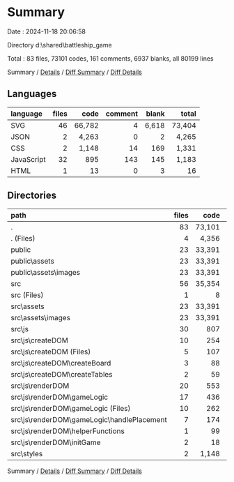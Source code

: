 # Summary

Date : 2024-11-18 20:06:58

Directory d:\\shared\\battleship_game

Total : 83 files,  73101 codes, 161 comments, 6937 blanks, all 80199 lines

Summary / [Details](details.md) / [Diff Summary](diff.md) / [Diff Details](diff-details.md)

## Languages
| language | files | code | comment | blank | total |
| :--- | ---: | ---: | ---: | ---: | ---: |
| SVG | 46 | 66,782 | 4 | 6,618 | 73,404 |
| JSON | 2 | 4,263 | 0 | 2 | 4,265 |
| CSS | 2 | 1,148 | 14 | 169 | 1,331 |
| JavaScript | 32 | 895 | 143 | 145 | 1,183 |
| HTML | 1 | 13 | 0 | 3 | 16 |

## Directories
| path | files | code | comment | blank | total |
| :--- | ---: | ---: | ---: | ---: | ---: |
| . | 83 | 73,101 | 161 | 6,937 | 80,199 |
| . (Files) | 4 | 4,356 | 16 | 15 | 4,387 |
| public | 23 | 33,391 | 2 | 3,309 | 36,702 |
| public\\assets | 23 | 33,391 | 2 | 3,309 | 36,702 |
| public\\assets\\images | 23 | 33,391 | 2 | 3,309 | 36,702 |
| src | 56 | 35,354 | 143 | 3,613 | 39,110 |
| src (Files) | 1 | 8 | 1 | 3 | 12 |
| src\\assets | 23 | 33,391 | 2 | 3,309 | 36,702 |
| src\\assets\\images | 23 | 33,391 | 2 | 3,309 | 36,702 |
| src\\js | 30 | 807 | 126 | 132 | 1,065 |
| src\\js\\createDOM | 10 | 254 | 48 | 45 | 347 |
| src\\js\\createDOM (Files) | 5 | 107 | 11 | 13 | 131 |
| src\\js\\createDOM\\createBoard | 3 | 88 | 23 | 16 | 127 |
| src\\js\\createDOM\\createTables | 2 | 59 | 14 | 16 | 89 |
| src\\js\\renderDOM | 20 | 553 | 78 | 87 | 718 |
| src\\js\\renderDOM\\gameLogic | 17 | 436 | 57 | 68 | 561 |
| src\\js\\renderDOM\\gameLogic (Files) | 10 | 262 | 28 | 46 | 336 |
| src\\js\\renderDOM\\gameLogic\\handlePlacement | 7 | 174 | 29 | 22 | 225 |
| src\\js\\renderDOM\\helperFunctions | 1 | 99 | 13 | 15 | 127 |
| src\\js\\renderDOM\\initGame | 2 | 18 | 8 | 4 | 30 |
| src\\styles | 2 | 1,148 | 14 | 169 | 1,331 |

Summary / [Details](details.md) / [Diff Summary](diff.md) / [Diff Details](diff-details.md)